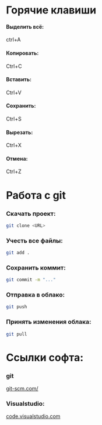 # Горячие клавиши
#### Выделить всё:
ctrl+A
#### Копировать:
Ctrl+С
#### Вставить:
Ctrl+V
#### Сохранить:
Ctrl+S
#### Вырезать:
Ctrl+X
#### Отмена:
Ctrl+Z

# Работа с git
### Скачать проект:
```bash
git clone <URL>
```
### Учесть все файлы:
```bash
git add .
```
### Сохранить коммит:
```bash
git commit -m "..."
```
### Отправка в облако:
```bash
git push
```
### Принять изменения облака:
```bash
git pull
```

# Ссылки софта:
### git
[git-scm.com/](https://git-scm.com/)
### Visualstudio:
[code.visualstudio.com](https://code.visualstudio.com/)